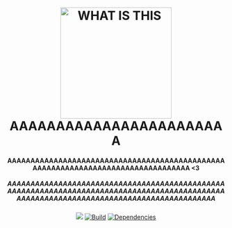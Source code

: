 <h1 align="center">
<a href="https://discord.gg/AAAAAA"><img src="https://i.imgur.com/6hUjiER.png" width="256px" alt="WHAT IS THIS"></a>
  <br>
    AAAAAAAAAAAAAAAAAAAAAAAA
  <br>
 </h1>
<h4 align="center">AAAAAAAAAAAAAAAAAAAAAAAAAAAAAAAAAAAAAAAAAAAAAAAAAAAAAAAAAAAAAAAAAAAAAAAAAAAAAAAAA <3</h4>
<h5 align="center">AAAAAAAAAAAAAAAAAAAAAAAAAAAAAAAAAAAAAAAAAAAAAAAAAAAAAAAAAAAAAAAAAAAAAAAAAAAAAAAAAAAAAAAAAAAAAAAAAAAAAAAAAAAAAAAAAAAAAAAAAAAAAAAAAAAAAAAAA</h5>
  <p align="center">
  <a href="https://discord.gg/DAFRICKISTHIS"><img src="https://i.imgur.com/81GaSii.png"></a>
  <a href="https://travis-ci.org/weebs-online/Monika" target="_blank"><img src="https://travis-ci.org/weebs-online/Monika.svg?branch=master" alt="Build"></a>
  <a href="https://david-dm.org/weebs-online/monika" target="_blank"><img src="https://david-dm.org/weebs-online/monika/status.svg" alt="Dependencies"></a>
  </p>

